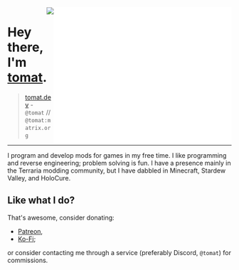<img align="right" src="/github-metrics.svg" alt="Metrics" width="400">

<img align="right" src="https://komarev.com/ghpvc/?username=Steviegt6" />

# Hey there, I'm [tomat](https://tomat.dev/).

> [tomat.dev](https://tomat.dev) - `@tomat` // `@tomat:matrix.org`

---

I program and develop mods for games in my free time. I like programming and reverse engineering; problem solving is fun. I have a presence mainly in the Terraria modding community, but I have dabbled in Minecraft, Stardew Valley, and HoloCure.

## Like what I do?

That's awesome, consider donating:

- [Patreon](https://patreon.com/tomatophile),
- [Ko-Fi](https://ko-fi.com/tomatophile);

or consider contacting me through a service (preferably Discord, `@tomat`) for commissions.
